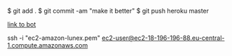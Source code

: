 $ git add .
$ git commit -am "make it better"
$ git push heroku master


[link to bot](https://twins-war-bot.herokuapp.com/)


ssh -i "ec2-amazon-lunex.pem" ec2-user@ec2-18-196-196-88.eu-central-1.compute.amazonaws.com
